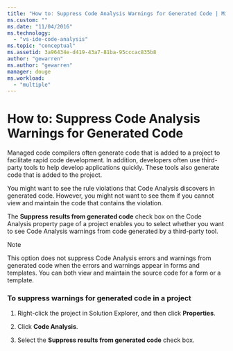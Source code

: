 ```yaml
---
title: "How to: Suppress Code Analysis Warnings for Generated Code | Microsoft Docs"
ms.custom: ""
ms.date: "11/04/2016"
ms.technology: 
  - "vs-ide-code-analysis"
ms.topic: "conceptual"
ms.assetid: 3a96434e-d419-43a7-81ba-95cccac835b8
author: "gewarren"
ms.author: "gewarren"
manager: douge
ms.workload: 
  - "multiple"
---
```

# How to: Suppress Code Analysis Warnings for Generated Code
Managed code compilers often generate code that is added to a project to facilitate rapid code development. In addition, developers often use third-party tools to help develop applications quickly. These tools also generate code that is added to the project.  
  
 You might want to see the rule violations that Code Analysis discovers in generated code. However, you might not want to see them if you cannot view and maintain the code that contains the violation.  
  
 The **Suppress results from generated code** check box on the Code Analysis property page of a project enables you to select whether you want to see Code Analysis warnings from code generated by a third-party tool.  
  
> [!NOTE]
>  This option does not suppress Code Analysis errors and warnings from generated code when the errors and warnings appear in forms and templates. You can both view and maintain the source code for a form or a template.  
  
### To suppress warnings for generated code in a project  
  
1.  Right-click the project in Solution Explorer, and then click **Properties**.  
  
2.  Click **Code Analysis**.  
  
3.  Select the **Suppress results from generated code** check box.